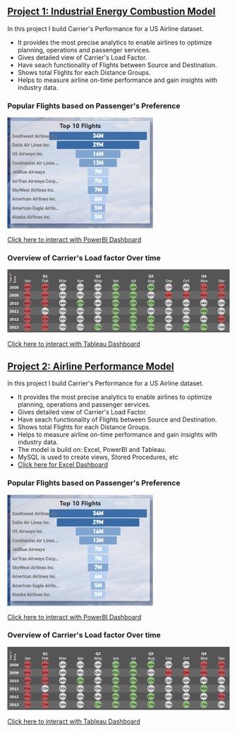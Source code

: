 ## [Project 1: Industrial Energy Combustion Model](https://github.com/RonitMalik/BlackFriday_pythonScrapper)

In this project I build Carrier's Performance for a US Airline dataset.

* It provides the most precise analytics to enable airlines to optimize planning, operations and passenger services.
* Gives detailed view of Carrier's Load Factor.
* Have seach functionality of Flights between Source and Destination.
* Shows total Flights for each Distance Groups.
* Helps to measure airline on-time performance and gain insights with industry data.

### Popular Flights based on Passenger's Preference  
![](Image%202.PNG)

[Click here to interact with PowerBI Dashboard](https://app.powerbi.com/view?r=eyJrIjoiOGY3NWIzMjktMThkMi00NTQzLTljZjEtYTI3ZmJlYmQ4YTExIiwidCI6IjY4ZTczYTFhLWJjNDQtNDJhNS04OTE5LTdlOWFlZTE3ZWUzNiJ9)

### Overview of Carrier's Load factor Over time  
![](image%201.PNG)

[Click here to interact with Tableau Dashboard](https://public.tableau.com/app/profile/akashsverma/viz/final2_16772454201710/LoadFactor)

## [Project 2: Airline Performance Model](https://github.com/RonitMalik/Movie-Recommendation-System-)

In this project I build Carrier's Performance for a US Airline dataset.

* It provides the most precise analytics to enable airlines to optimize planning, operations and passenger services.
* Gives detailed view of Carrier's Load Factor.
* Have seach functionality of Flights between Source and Destination.
* Shows total Flights for each Distance Groups.
* Helps to measure airline on-time performance and gain insights with industry data.
* The model is build on: Excel, PowerBI and Tableau.
* MySQL is used to create views, Stored Procedures, etc 
* [Click here for Excel Dashboard](https://app.powerbi.com/view?r=eyJrIjoiOGY3NWIzMjktMThkMi00NTQzLTljZjEtYTI3ZmJlYmQ4YTExIiwidCI6IjY4ZTczYTFhLWJjNDQtNDJhNS04OTE5LTdlOWFlZTE3ZWUzNiJ9)

### Popular Flights based on Passenger's Preference  
![](Image%202.PNG)

[Click here to interact with PowerBI Dashboard](https://app.powerbi.com/view?r=eyJrIjoiOGY3NWIzMjktMThkMi00NTQzLTljZjEtYTI3ZmJlYmQ4YTExIiwidCI6IjY4ZTczYTFhLWJjNDQtNDJhNS04OTE5LTdlOWFlZTE3ZWUzNiJ9)

### Overview of Carrier's Load factor Over time  
![](image%201.PNG)

[Click here to interact with Tableau Dashboard](https://public.tableau.com/app/profile/akashsverma/viz/final2_16772454201710/LoadFactor)

